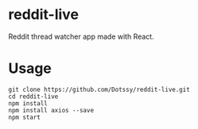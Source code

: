 # reddit-live
Reddit thread watcher app made with React.

# Usage
```
git clone https://github.com/Dotssy/reddit-live.git
cd reddit-live
npm install
npm install axios --save
npm start
```
